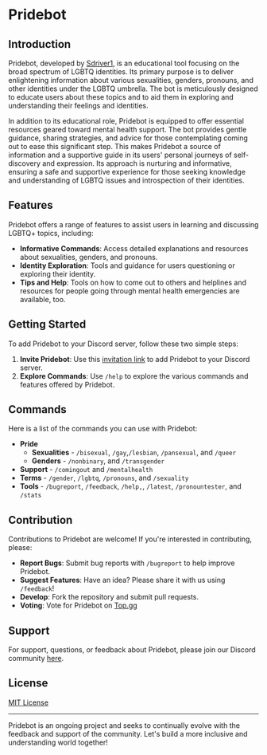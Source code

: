 # Pridebot

## Introduction
Pridebot, developed by [Sdriver1](https://github.com/Sdriver1), is an educational tool focusing on the broad spectrum of LGBTQ identities. Its primary purpose is to deliver enlightening information about various sexualities, genders, pronouns, and other identities under the LGBTQ umbrella. The bot is meticulously designed to educate users about these topics and to aid them in exploring and understanding their feelings and identities. 

In addition to its educational role, Pridebot is equipped to offer essential resources geared toward mental health support. The bot provides gentle guidance, sharing strategies, and advice for those contemplating coming out to ease this significant step. This makes Pridebot a source of information and a supportive guide in its users' personal journeys of self-discovery and expression. Its approach is nurturing and informative, ensuring a safe and supportive experience for those seeking knowledge and understanding of LGBTQ issues and introspection of their identities.

## Features
Pridebot offers a range of features to assist users in learning and discussing LGBTQ+ topics, including:
- **Informative Commands**: Access detailed explanations and resources about sexualities, genders, and pronouns.
- **Identity Exploration**: Tools and guidance for users questioning or exploring their identity. 
- **Tips and Help**: Tools on how to come out to others and helplines and resources for people going through mental health emergencies are available, too.

## Getting Started
To add Pridebot to your Discord server, follow these two simple steps:
1. **Invite Pridebot**: Use this [invitation link](https://discord.com/api/oauth2/authorize?client_id=1101256478632972369&permissions=415001594945&scope=bot%20applications.commands) to add Pridebot to your Discord server.
2. **Explore Commands**: Use `/help` to explore the various commands and features offered by Pridebot.

## Commands
Here is a list of the commands you can use with Pridebot:
- **Pride** 
    - **Sexualities** - `/bisexual`, `/gay`,`/lesbian`, `/pansexual`, and `/queer` 
    - **Genders** -  `/nonbinary`, and `/transgender`
- **Support** - `/comingout` and `/mentalhealth`
- **Terms** - `/gender`, `/lgbtq`, `/pronouns`, and `/sexuality`
- **Tools** - `/bugreport`, `/feedback`, `/help,`, `/latest`, `/pronountester`, and `/stats`


## Contribution
Contributions to Pridebot are welcome! If you're interested in contributing, please:
- **Report Bugs**: Submit bug reports with `/bugreport` to help improve Pridebot.
- **Suggest Features**: Have an idea? Please share it with us using `/feedback`!
- **Develop**: Fork the repository and submit pull requests.
- **Voting**: Vote for Pridebot on [Top.gg](https://top.gg/bot/1101256478632972369?s=0bed0f7e006a2)

## Support
For support, questions, or feedback about Pridebot, please join our Discord community [here](https://discord.gg/guybqSTzdS).

## License
[MIT License](LICENSE)

---

Pridebot is an ongoing project and seeks to continually evolve with the feedback and support of the community. Let's build a more inclusive and understanding world together!

